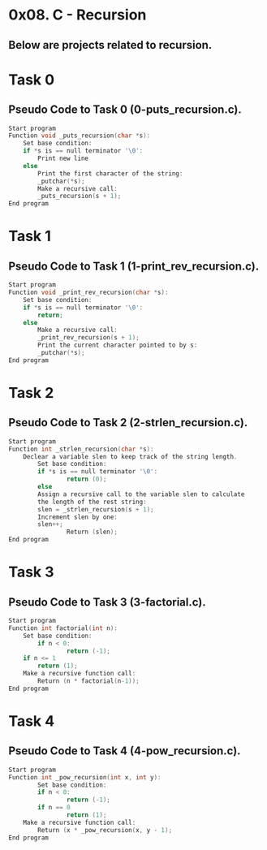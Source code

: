 # 0x08. C - Recursion

## Below are projects related to recursion.

# Task 0
## Pseudo Code to Task 0 (0-puts_recursion.c).

```c
Start program
Function void _puts_recursion(char *s):
	Set base condition:
	if *s is == null terminator '\0':
		Print new line
	else 
		Print the first character of the string:
		_putchar(*s);
		Make a recursive call:
		_puts_recursion(s + 1);
End program
```
# Task 1
## Pseudo Code to Task 1 (1-print_rev_recursion.c).

```c
Start program
Function void _print_rev_recursion(char *s):
	Set base condition:
	if *s is == null terminator '\0':
		return;
	else
		Make a recursive call:
		_print_rev_recursion(s + 1);
		Print the current character pointed to by s:
		_putchar(*s);
End program
```
# Task 2
## Pseudo Code to Task 2 (2-strlen_recursion.c).

```c
Start program
Function int _strlen_recursion(char *s):
	Declear a variable slen to keep track of the string length.
        Set base condition:
        if *s is == null terminator '\0':
                return (0);	
        else
		Assign a recursive call to the variable slen to calculate 
		the length of the rest string:
		slen = _strlen_recursion(s + 1);
		Increment slen by one:
		slen++;
                Return (slen);
End program
```
# Task 3
## Pseudo Code to Task 3 (3-factorial.c).

```c
Start program
Function int factorial(int n):
	Set base condition:
        if n < 0:
                return (-1);
	if n <= 1
		return (1);
	Make a recursive function call:
        Return (n * factorial(n-1));
End program
```
# Task 4
## Pseudo Code to Task 4 (4-pow_recursion.c).

```c
Start program
Function int _pow_recursion(int x, int y):
        Set base condition:
        if n < 0:
                return (-1);
        if n == 0
                return (1);
	Make a recursive function call:
        Return (x * _pow_recursion(x, y - 1);
End program
```
